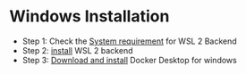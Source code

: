 # Windows Installation

- Step 1: Check the [System requirement](https://docs.docker.com/desktop/install/windows-install/) for WSL 2 Backend
- Step 2: [install](https://learn.microsoft.com/en-us/windows/wsl/install-manual) WSL 2 backend 
- Step 3: [Download and install](https://www.docker.com/) Docker Desktop for windows
